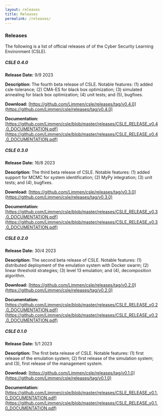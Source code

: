 ```yaml
---
layout: releases
title: Releases
permalink: /releases/
---
```


### Releases

The following is a list of official releases of of the Cyber Security Learning Environment (CSLE).

##### **CSLE 0.4.0**

**Release Date:** 9/9 2023

**Description:** The fourth beta release of CSLE. Notable features: (1) added csle-tolerance;
(2) CMA-ES for black box optimization; (3) simulated annealing for black box optimization; (4) unit tests; and (5), bugfixes.

**Download:** [https://github.com/Limmen/csle/releases/tag/v0.4.0](https://github.com/Limmen/csle/releases/tag/v0.4.0)

**Documentation:** [https://github.com/Limmen/csle/blob/master/releases/CSLE_RELEASE_v0.4.0_DOCUMENTATION.pdf](https://github.com/Limmen/csle/blob/master/releases/CSLE_RELEASE_v0.4.0_DOCUMENTATION.pdf)

##### **CSLE 0.3.0**

**Release Date:** 16/8 2023

**Description:** The third beta release of CSLE. Notable features: (1) added support for MCMC for system identification;
(2) MyPy integration; (3) unit tests; and (4), bugfixes.

**Download:** [https://github.com/Limmen/csle/releases/tag/v0.3.0](https://github.com/Limmen/csle/releases/tag/v0.3.0)

**Documentation:** [https://github.com/Limmen/csle/blob/master/releases/CSLE_RELEASE_v0.3.0_DOCUMENTATION.pdf](https://github.com/Limmen/csle/blob/master/releases/CSLE_RELEASE_v0.3.0_DOCUMENTATION.pdf)

##### **CSLE 0.2.0**

**Release Date:** 30/4 2023

**Description:** The second beta release of CSLE. Notable features: (1) distributed deployment of the emulation system with Docker swarm;
(2) linear threshold strategies; (3) level 13 emulation; and (4), decomposition algorithm.

**Download:** [https://github.com/Limmen/csle/releases/tag/v0.2.0](https://github.com/Limmen/csle/releases/tag/v0.2.0)

**Documentation:** [https://github.com/Limmen/csle/blob/master/releases/CSLE_RELEASE_v0.2.0_DOCUMENTATION.pdf](https://github.com/Limmen/csle/blob/master/releases/CSLE_RELEASE_v0.2.0_DOCUMENTATION.pdf)


##### **CSLE 0.1.0** 

**Release Date:** 5/1 2023

**Description:** The first beta release of CSLE. Notable features: (1) first release of the emulation system;
(2) first release of the simulation system; and (3), first release of the management system.

**Download:** [https://github.com/Limmen/csle/releases/tag/v0.1.0](https://github.com/Limmen/csle/releases/tag/v0.1.0)

**Documentation:** [https://github.com/Limmen/csle/blob/master/releases/CSLE_RELEASE_v0.1.0_DOCUMENTATION.pdf](https://github.com/Limmen/csle/blob/master/releases/CSLE_RELEASE_v0.1.0_DOCUMENTATION.pdf)
